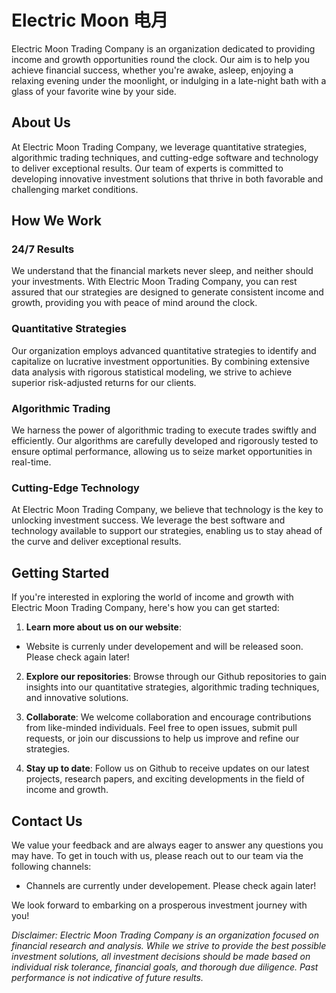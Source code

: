 # Electric Moon 电月

Electric Moon Trading Company is an organization dedicated to providing income and growth opportunities round the clock. Our aim is to help you achieve financial success, whether you're awake, asleep, enjoying a relaxing evening under the moonlight, or indulging in a late-night bath with a glass of your favorite wine by your side.

## About Us

At Electric Moon Trading Company, we leverage quantitative strategies, algorithmic trading techniques, and cutting-edge software and technology to deliver exceptional results. Our team of experts is committed to developing innovative investment solutions that thrive in both favorable and challenging market conditions.

## How We Work

### 24/7 Results

We understand that the financial markets never sleep, and neither should your investments. With Electric Moon Trading Company, you can rest assured that our strategies are designed to generate consistent income and growth, providing you with peace of mind around the clock.

### Quantitative Strategies

Our organization employs advanced quantitative strategies to identify and capitalize on lucrative investment opportunities. By combining extensive data analysis with rigorous statistical modeling, we strive to achieve superior risk-adjusted returns for our clients.

### Algorithmic Trading

We harness the power of algorithmic trading to execute trades swiftly and efficiently. Our algorithms are carefully developed and rigorously tested to ensure optimal performance, allowing us to seize market opportunities in real-time.

### Cutting-Edge Technology

At Electric Moon Trading Company, we believe that technology is the key to unlocking investment success. We leverage the best software and technology available to support our strategies, enabling us to stay ahead of the curve and deliver exceptional results.

## Getting Started

If you're interested in exploring the world of income and growth with Electric Moon Trading Company, here's how you can get started:

1. **Learn more about us on our website**:

<!-- - Website: [www.electricmoontrading.com](https://www.electricmoontrading.com) -->
- Website is currenly under developement and will be released soon. Please check again later!

2. **Explore our repositories**: Browse through our Github repositories to gain insights into our quantitative strategies, algorithmic trading techniques, and innovative solutions.

3. **Collaborate**: We welcome collaboration and encourage contributions from like-minded individuals. Feel free to open issues, submit pull requests, or join our discussions to help us improve and refine our strategies.

4. **Stay up to date**: Follow us on Github to receive updates on our latest projects, research papers, and exciting developments in the field of income and growth.

## Contact Us

We value your feedback and are always eager to answer any questions you may have. To get in touch with us, please reach out to our team via the following channels:

- Channels are currently under developement. Please check again later!

<!-- - Email: [contact@electricmoontrading.com](mailto:contact@electricmoontrading.com) -->
<!-- - Website: [www.electricmoontrading.com](https://www.electricmoontrading.com) -->
<!-- - Twitter: [@electricmoontrading](https://twitter.com/electricmoontrading) -->

We look forward to embarking on a prosperous investment journey with you!

*Disclaimer: Electric Moon Trading Company is an organization focused on financial research and analysis. While we strive to provide the best possible investment solutions, all investment decisions should be made based on individual risk tolerance, financial goals, and thorough due diligence. Past performance is not indicative of future results.*
